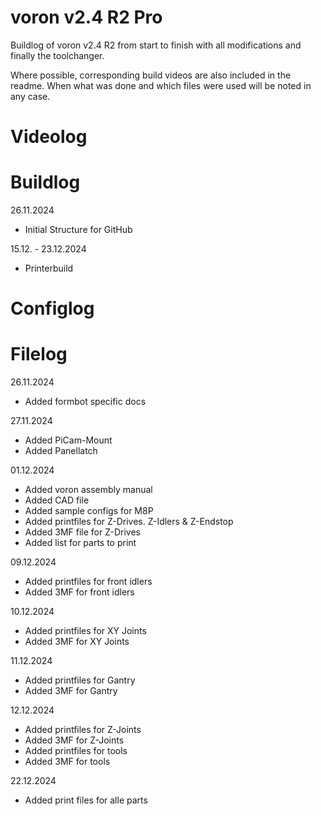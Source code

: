 # voron v2.4 R2 Pro
Buildlog of voron v2.4 R2 from start to finish with all modifications and finally the toolchanger.

Where possible, corresponding build videos are also included in the readme. When what was done and which files were used will be noted in any case.

# Videolog

# Buildlog
26.11.2024
- Initial Structure for GitHub

15.12. - 23.12.2024
- Printerbuild

# Configlog

# Filelog
26.11.2024
- Added formbot specific docs

27.11.2024
- Added PiCam-Mount
- Added Panellatch

01.12.2024
- Added voron assembly manual
- Added CAD file
- Added sample configs for M8P
- Added printfiles for Z-Drives. Z-Idlers & Z-Endstop
- Added 3MF file for Z-Drives
- Added list for parts to print

09.12.2024
- Added printfiles for front idlers
- Added 3MF for front idlers

10.12.2024
- Added printfiles for XY Joints
- Added 3MF for XY Joints

11.12.2024
- Added printfiles for Gantry
- Added 3MF for Gantry

12.12.2024
- Added printfiles for Z-Joints
- Added 3MF for Z-Joints
- Added printfiles for tools
- Added 3MF for tools

22.12.2024
- Added print files for alle parts